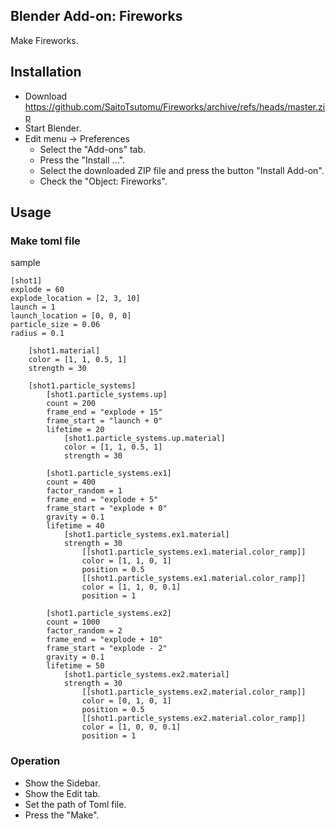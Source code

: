 ## Blender Add-on: Fireworks

Make Fireworks.

## Installation

- Download https://github.com/SaitoTsutomu/Fireworks/archive/refs/heads/master.zip
- Start Blender.
- Edit menu -> Preferences
  - Select the "Add-ons" tab.
  - Press the "Install ...".
  - Select the downloaded ZIP file and press the button "Install Add-on".
  - Check the "Object: Fireworks".

## Usage

### Make toml file

sample

```
[shot1]
explode = 60
explode_location = [2, 3, 10]
launch = 1
launch_location = [0, 0, 0]
particle_size = 0.06
radius = 0.1

    [shot1.material]
    color = [1, 1, 0.5, 1]
    strength = 30

    [shot1.particle_systems]
        [shot1.particle_systems.up]
        count = 200
        frame_end = "explode + 15"
        frame_start = "launch + 0"
        lifetime = 20
            [shot1.particle_systems.up.material]
            color = [1, 1, 0.5, 1]
            strength = 30

        [shot1.particle_systems.ex1]
        count = 400
        factor_random = 1
        frame_end = "explode + 5"
        frame_start = "explode + 0"
        gravity = 0.1
        lifetime = 40
            [shot1.particle_systems.ex1.material]
            strength = 30
                [[shot1.particle_systems.ex1.material.color_ramp]]
                color = [1, 1, 0, 1]
                position = 0.5
                [[shot1.particle_systems.ex1.material.color_ramp]]
                color = [1, 1, 0, 0.1]
                position = 1

        [shot1.particle_systems.ex2]
        count = 1000
        factor_random = 2
        frame_end = "explode + 10"
        frame_start = "explode - 2"
        gravity = 0.1
        lifetime = 50
            [shot1.particle_systems.ex2.material]
            strength = 30
                [[shot1.particle_systems.ex2.material.color_ramp]]
                color = [0, 1, 0, 1]
                position = 0.5
                [[shot1.particle_systems.ex2.material.color_ramp]]
                color = [1, 0, 0, 0.1]
                position = 1
```

### Operation

- Show the Sidebar.
- Show the Edit tab.
- Set the path of Toml file.
- Press the "Make".
